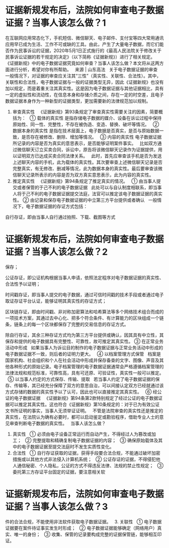 # 证据新规发布后，法院如何审查电子数据证据？当事人该怎么做？1

在互联网应用常态化下，手机短信、微信聊天、电子邮件、支付宝等四大常用通讯应用早已成为生活、工作不可或缺的工具。由此，产生了大量电子数据，而它们能否作为民事诉讼的证据，2020年5月1日正式施行的《最高人民法院关于修改关于民事诉讼证据的若干规定的决定》（以下简称《证据新规》）进行了相关规定。
 
《证据新规》中的电子数据证据究竟如何审查？当事人该怎么做？本文将从这两方面进行分析，希望对你有所帮助。
 
来源 | 山东高法
 
关于电子数据证据的审查
 
一般情况下，对证据的审查应关注其“三性”（真实性、关联性、合法性）。其中，关联性和合法性，电子数据证据与一般的证据类型无异，因此《证据新规》也没有加以规定，而是着重关注其真实性。这是因为电子数据证据与其他证据相比，具有一定的虚拟性和流动性，在信息本身和存储介质之间，存在一定的时空差，且电子数据证据本身作为一种新型的证据类型，更加需要新的法律规范加以规制。
 
1. 审查真实性
 
《证据新规》第93条规定了审查真实性需要关注的因素，简要概括为：
 
① 载体的真实性
是指存储电子数据的媒介、设备在诉讼过程中保持原始性、同一性、完整性，不存在被伪造、变造、替换、破坏等情况。
 
② 数据本身的真实性
是指在技术层面上，电子数据是否真实，是否与原始数据一致，是否存在被修改、删除、增加等情况。
 
③ 内容的真实性
电子数据证据所记录的内容是否为真实的意思表示，是否能够证明案件事实。
 
比如双方通过微信聊天订立买卖合同，诉讼中，原告将该微信聊天记录作为证据提供，用以证明双方已达成买卖合同法律关系。
 
此时，首先应审查该手机是否为发送上述聊天内容的手机，此为载体的真实性。其次要审查上述微信聊天记录是否完整真实，有无修改、删减等情况，此为数据本身的真实性。最后要审查该微信聊天记录所表示的内容是否为双方真实意思表示，此为内容的真实性。
 
2. 推定真实性
 
《证据新规》第94条规定了推定真实的情况。
 
① 由当事人提交或者保管的于己不利的电子数据证据
 
此处可以与自认制度相联系，即当事人将于己不利的电子数据证据提交法庭，法官可以推定该电子数据证据的真实性。
② 由记录和保存电子数据证据的中立第三方平台提供或者确认
 
一般情况下，电子数据证据的存证方式包括：
 

自行存证，即由当事人自行通过拍照、下载、截图等方式

# 证据新规发布后，法院如何审查电子数据证据？当事人该怎么做？2

保存；

公证存证，即公证机构根据当事人申请，依照法定程序对电子数据证据的真实性、合法性予以证明；

时间戳存证，即当事人提交的电子数据，通过可信时间戳的技术手段或者通过电子取证存证平台认证，能够证明其真实性的存证方式；

区块链存证，即由时间戳、非对称加密算法和哈希算法等多个网络技术组合而成的一项技术方案，其通过去中心化、把多个符合条件、有计算能力的区块组成一个链条，链条上的每一个区块都保存了完整的交易信息的存证方式。

除自行存证，其余三种存证方式均为第三方平台提供或确认，因其具有中立性，其保存和提供的电子数据具有完整性、可靠性，故可推定其真实性。
③ 在正常业务活动中形成
 
如果当事人为诉讼目的制作的电子数据证据与正常业务活动中形成的电子数据证据不一致，则后者的证明力更大。
 
④ 以档案管理方式保管
 
档案是国家机构、社会组织和个人在社会活动中形成并保存备查的文字、图像、声音及其他各种形式的原始记录。电子档案管理的电子数据证据通常会严格遵循档案管理的法律法规和规范标准，可靠性高，具有可还原、可验证性，真实性一般可以推定。
 
⑤ 以当事人约定的方式保存、传输、提取
 
若当事人约定了电子数据证据的保存、传输等，其已经充分保障了双方的意思自治，可以间接认定双方已经就通过该方式存储的数据的真实性予以了认可，因此也可以直接推定其真实性。
 
⑥ 经公证的电子数据证据
 
《证据新规》第94条第2款特别规定了经过公证的电子数据证据可以推定其真实性。这也符合《证据新规》第10条规定的：对于已为有效公证文书所证明的事实，当事人无须举证证明。
 
不管是法院审查的真实性还是推定的真实性，在法院认为确有必要时，都可以启动鉴定或勘验程序，借助专业人士的意见审查判断电子数据的真实性。
 
当事人该怎么做？
 
1. 真实性
 
① 必须由电子设备正常运行而自动产生，不得经过人为篡改或加工；
 
② 完整提取和精确复制电子数据证据的内容；
 
③ 确保原始载体及其中的电子数据证据至提交法庭时不发生实质性变化。
 
2. 合法性
 
① 自行存证获取的证据，获得手段要合法合规，不能通过破坏加密措施或以其他方式非法侵入计算机系统；
 
② 公证存证的证据，不得侵犯他人通信秘密、个人隐私，公证的方式不得违反法律、法规的禁止性规定；
 
③ 委托第三方存证平台固定的证据，要注意相关软

# 证据新规发布后，法院如何审查电子数据证据？当事人该怎么做？3

件的合法合规，不能使用非法软件获取电子数据证据。
 
3. 关联性
 
① 电子数据证据要在案件待证事实发生时形成；
 
② 电子数据证据能够确定（网络用户）真实、唯一的身份；
 
③ 收集、保管的记录要构成完整的证据保管链，能够相互印证。
 


